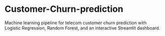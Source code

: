 # Customer-Churn-prediction
Machine learning pipeline for telecom customer churn prediction with Logistic Regression, Random Forest, and an interactive Streamlit dashboard.
